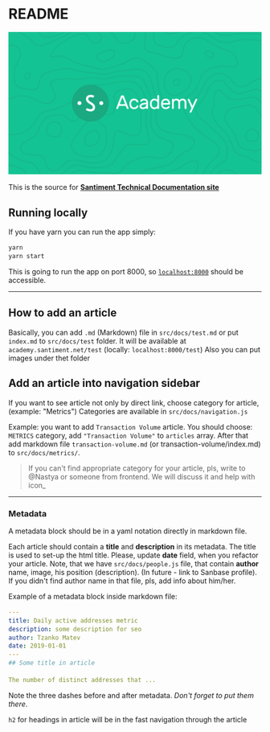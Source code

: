 # README

![academy-logo](./src/images/academy.png)

This is the source for [**Santiment Technical Documentation site**](https://academy.santiment.net)

## Running locally

If you have yarn you can run the app simply:

```bash
yarn
yarn start
```

This is going to run the app on port 8000, so [`localhost:8000`](http://localhost:8000) should be accessible.

---

## How to add an article

Basically, you can add `.md` (Markdown) file in `src/docs/test.md` or put `index.md` to `src/docs/test` folder.
It will be available at `academy.santiment.net/test` (locally: `localhost:8000/test`)
Also you can put images under thet folder

## Add an article into navigation sidebar

If you want to see article not only by direct link, choose category for article, (example: "Metrics")
Categories are available in `src/docs/navigation.js`

Example: you want to add `Transaction Volume` article.
You should choose: `METRICS` category, add `"Transaction Volume"` to `articles` array.
After that add markdown file `transaction-volume.md` (or transaction-volume/index.md) to `src/docs/metrics/`.

> If you can't find appropriate category for your article, pls, write to @Nastya or someone from frontend. We will discuss it and help with icon\_

---

### Metadata

A metadata block should be in a yaml notation directly in markdown file.

Each article should contain a **title** and **description** in its metadata. The title is used to set-up the html title.
Please, update **date** field, when you refactor your article.
Note, that we have `src/docs/people.js` file, that contain **author** name, image, his position (description). (In future - link to Sanbase profile).
If you didn't find author name in that file, pls, add info about him/her.

Example of a metadata block inside markdown file:

```yaml
---
title: Daily active addresses metric
description: some description for seo
author: Tzanko Matev
date: 2019-01-01
---
## Some title in article

The number of distinct addresses that ...
```

Note the three dashes before and after metadata. _Don't forget to put them there_.

`h2` for headings in article will be in the fast navigation through the article
